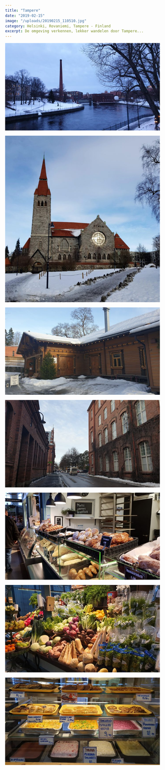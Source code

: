 ```yaml
---
title: "Tampere"
date: "2019-02-15"
image: "/uploads/20190215_110510.jpg"
category: Helsinki, Rovaniemi, Tampere - Finland
excerpt: De omgeving verkennen, lekker wandelen door Tampere...
---
```


![](/uploads/20190214_170431-700x394.jpg)

![](/uploads/20190215_103644-700x752.jpg)

![](/uploads/20190215_112135-700x394.jpg)

![](/uploads/20190215_110510-700x394.jpg)

![](/uploads/20190215_124221-700x394.jpg)

![](/uploads/20190215_124316-700x394.jpg)

![](/uploads/20190215_124620-700x394.jpg)
